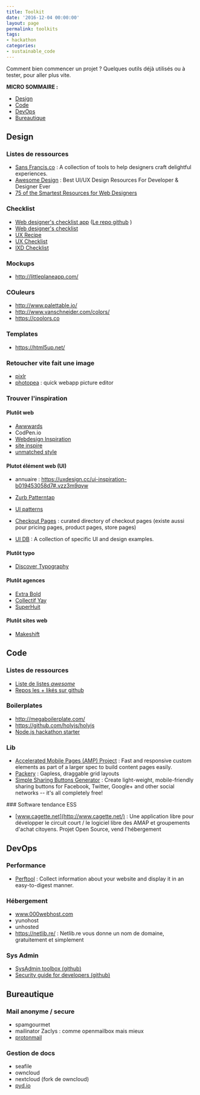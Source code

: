 ```yaml
---
title: Toolkit
date: '2016-12-04 00:00:00'
layout: page
permalink: toolkits
tags:
- hackathon
categories:
- sustainable_code
---
```



Comment bien commencer un projet ? Quelques outils déjà utilisés ou à tester, pour aller plus vite.


<!--more-->

**MICRO SOMMAIRE :**

* [Design](#design)
* [Code](#code)
* [DevOps](#devops)
* [Bureautique](#bureautique)


## <a name="design"></a> Design



### Listes de ressources

- [Sans Francis.co](http://www.sansfrancis.co/) : A collection of tools to help designers craft delightful experiences.
- [Awesome Design](https://github.com/gztchan/awesome-design) : Best UI/UX Design Resources For Developer & Designer Ever
- [75 of the Smartest Resources for Web Designers](https://cmd-t.webydo.com/75-of-the-best-resources-for-web-designers-98208e8709a#.ofvj0urdu)

### Checklist

- [Web designer's checklist app](https://imaginarydesign.github.io/webdev-checklist/) ([Le repo github](https://github.com/Imaginarydesign/webdev-checklist) )
- [Web designer's checklist](http://webdesignerschecklist.com/)
- [UX Recipe](https://uxrecipe.github.io/#)
- [UX Checklist](https://uxchecklist.github.io/)
- [IXD Checklist](http://ixdchecklist.com/)

### Mockups

-   http://littleplaneapp.com/

### COuleurs

- http://www.palettable.io/
- http://www.vanschneider.com/colors/
- https://coolors.co

### Templates

- https://html5up.net/

### Retoucher vite fait une image

- [pixlr](https://pixlr.com/)
- [photopea](https://www.photopea.com/) : quick webapp picture editor

### Trouver l'inspiration

#### Plutôt web

- [Awwwards](http://www.awwwards.com/)
- CodPen.io
- [Webdesign Inspiration](http://www.webdesign-inspiration.com/)
- [site inspire](https://www.siteinspire.com/)
- [unmatched style](http://unmatchedstyle.com/gallery)

#### Plutot élément web (UI)

- annuaire : https://uxdesign.cc/ui-inspiration-b019453058d7#.vzz3m9qyw

- [Zurb Patterntap](http://zurb.com/patterntap)
- [UI patterns](http://ui-patterns.com/)
- [Checkout Pages](http://www.checkoutpages.xyz/) : curated directory of checkout pages (existe aussi pour pricing pages, product pages, store pages)
- [UI DB](http://uidb.io/) : A collection of specific UI and design examples.

#### Plutôt typo

- [Discover Typography](http://discover.typography.com/)

#### Plutôt agences

- [Extra Bold](http://www.extra-bold.net/references/)
- [Collectif Yay](http://www.collectif-yay.com/)
- [SuperHuit](http://superhuit.ch/)

#### Plutôt sites web

- [Makeshift](http://mkshft.org/)


## <a name="code"></a> Code

### Listes de ressources

* [Liste de listes *awesome*](https://github.com/sindresorhus/awesome)
* [Repos les + likés sur github](https://github.com/search?utf8=%E2%9C%93&q=stars%3A%3E0&type=Repositories&ref=searchresults)

### Boilerplates

* http://megaboilerplate.com/
* https://github.com/holyjs/holyjs
* [Node.js hackathon starter](https://github.com/sahat/hackathon-starter)

### Lib

- [Accelerated Mobile Pages (AMP) Project](https://www.ampproject.org/) : Fast and responsive custom elements as part of a larger spec to build content pages easily.
- [Packery](http://packery.metafizzy.co/) : Gapless, draggable grid layouts
- [Simple Sharing Buttons Generator](https://simplesharingbuttons.com) : Create light-weight, mobile-friendly sharing buttons for Facebook, Twitter, Google+ and other social networks -- it's all completely free!

### Software tendance ESS

- [www.cagette.net](http://www.cagette.net/) :
Une application libre pour développer le circuit court / le logiciel libre des AMAP et groupements d'achat citoyens. Projet Open Source, vend l'hébergement


## <a name="devops"></a> DevOps

### Performance
- [Perftool](http://performance-tool.devbridge.com/) : Collect information about your website and display it in an easy-to-digest manner.

### Hébergement

- www.000webhost.com
- yunohost
- unhosted
- https://netlib.re/ : Netlib.re vous donne un nom de domaine, gratuitement et simplement

### Sys Admin

- [SysAdmin toolbox (github)](https://github.com/skhaen/sysadmin-toolbox)
- [Security guide for developers (github)](https://github.com/FallibleInc/security-guide-for-developers)


## <a name="bureautique"></a> Bureautique

### Mail anonyme / secure

- spamgourmet
- mailinator
Zaclys : comme openmailbox mais mieux
- [protonmail](https://protonmail.com/)

### Gestion de docs

- seafile
- owncloud
- nextcloud (fork de owncloud)
- [pyd.io](https://pydio.com/)
